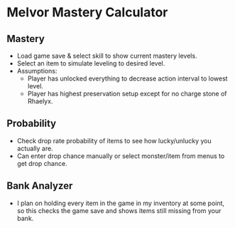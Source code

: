 # Melvor Mastery Calculator

## Mastery
- Load game save & select skill to show current mastery levels.
- Select an item to simulate leveling to desired level.
- Assumptions:
  - Player has unlocked everything to decrease action interval to lowest level.
  - Player has highest preservation setup except for no charge stone of Rhaelyx.

## Probability
- Check drop rate probability of items to see how lucky/unlucky you actually are.
- Can enter drop chance manually or select monster/item from menus to get drop chance.

## Bank Analyzer
- I plan on holding every item in the game in my inventory at some point, so this checks the game save and shows items still missing from your bank.

